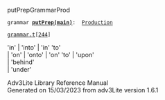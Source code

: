 ---
---
<span class="title">putPrep</span><span class="type">GrammarProd</span>

`grammar `**[`putPrep(main)`](../object/putPrep(main).html)**` :   `[`Production`](../object/Production.html)

[`grammar.t`](../file/grammar.t.html)`[`[`244`](../source/grammar.t.html#244)`]`

<div class="gramrule">

'in' \| 'into' \| 'in' 'to'  
\| 'on' \| 'onto' \| 'on' 'to' \| 'upon'  
\| 'behind'  
\| 'under'  

</div>

<div class="ftr">

Adv3Lite Library Reference Manual  
Generated on 15/03/2023 from adv3Lite version 1.6.1

</div>
